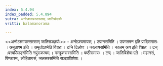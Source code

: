 ```yaml
---
index: 5.4.94
index_padded: 5.4.094
sutra: अनोऽश्मायस्सरसाम् जातिसंज्ञयोः
vritti: balamanorama

---
```

<<अनोऽश्मायस्सरसाम् जातिसञ्ज्ञयोः>> - अनोऽश्यमायस् । उपानसमिति । उपगतमन इति प्रादिसमासः । अमृताश्म इति । अमृतोऽश्मेति विग्रहः । टचि टिलोपः । कालायसमिति । कालम् अय इति विग्रहः । टच् ।परवल्लिङ्ग॑मिति नपुंसकत्वम् । मण्डूकसरसमिति । षष्ठीसमासः । टच् । जातिविशेषा एते । महानसं, पिण्डाश्मः, लोहितायसं, जलसरसमिति सञ्ज्ञाविशेषाः ।